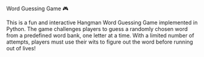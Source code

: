 Word Guessing Game 🎮

This is a fun and interactive Hangman Word Guessing Game implemented in Python. The game challenges players to guess a randomly chosen word from a predefined word bank, one letter at a time. With a limited number of attempts, players must use their wits to figure out the word before running out of lives!
